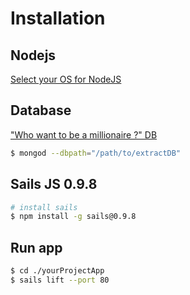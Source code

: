 # Installation
## Nodejs
<a href="http://nodejs.org/download/"> Select your OS for NodeJS</a>
## Database
<a href="https://www.dropbox.com/s/v7gjrbim3trtpmh/millionaire.rar">"Who want to be a millionaire ?" DB</a>
```sh
$ mongod --dbpath="/path/to/extractDB"
```
## Sails JS 0.9.8
```sh
# install sails
$ npm install -g sails@0.9.8
```
## Run app
```sh
$ cd ./yourProjectApp
$ sails lift --port 80
```
